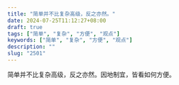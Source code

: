 ```yaml
---
title: "简单并不比复杂高级，反之亦然。"
date: 2024-07-25T11:12:27+08:00
draft: true
tags: ["简单", "复杂", "方便", "观点"]
keywords: ["简单", "复杂", "方便", "观点"]
description: ""
slug: "2501"
---
```


简单并不比复杂高级，反之亦然。因地制宜，皆看如何方便。